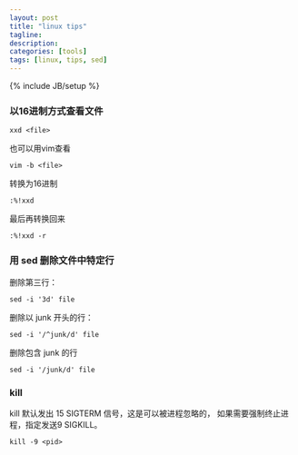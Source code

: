```yaml
---
layout: post
title: "linux tips"
tagline: 
description: 
categories: [tools]
tags: [linux, tips, sed]
---
```

{% include JB/setup %}

### 以16进制方式查看文件

	xxd <file>

也可以用vim查看

	vim -b <file>

转换为16进制

	:%!xxd

最后再转换回来

	:%!xxd -r
### 用 sed 删除文件中特定行

删除第三行：
	
	sed -i '3d' file

删除以 junk 开头的行：

	sed -i '/^junk/d' file

删除包含 junk 的行

	sed -i '/junk/d' file
	
### kill

kill 默认发出 15 SIGTERM 信号，这是可以被进程忽略的，
如果需要强制终止进程，指定发送9 SIGKILL。
	
	kill -9 <pid>
